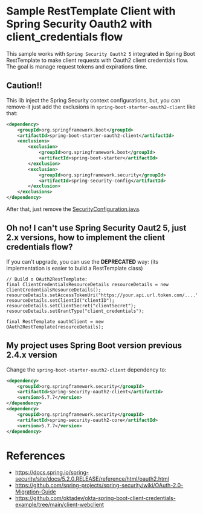 # Sample RestTemplate Client with Spring Security Oauth2 with client_credentials flow

This sample works with `Spring Security Oauth2 5` integrated in Spring Boot RestTemplate to make
client requests with Oauth2 client credentials flow. The goal is manage request tokens and expirations time.

## Caution!!

This lib inject the Spring Security context configurations, but, you can remove-it just 
add the exclusions in `spring-boot-starter-oauth2-client` like that:

```xml 
<dependency>
    <groupId>org.springframework.boot</groupId>
    <artifactId>spring-boot-starter-oauth2-client</artifactId>
    <exclusions>
        <exclusion>
            <groupId>org.springframework.boot</groupId>
            <artifactId>spring-boot-starter</artifactId>
        </exclusion>
        <exclusion>
            <groupId>org.springframework.security</groupId>
            <artifactId>spring-security-config</artifactId>
        </exclusion>
    </exclusions>
</dependency>
```

After that, just remove the [SecurityConfiguration.java](/src/main/java/br/com/helpdev/security/SecurityConfiguration.java).

## Oh no! I can't use Spring Security Oaut2 5, just 2.x versions, how to implement the client credentials flow?

If you can't upgrade, you can use the **DEPRECATED** way:
(its implementation is easier to build a RestTemplate class)
```
// Build o OAuth2RestTemplate:
final ClientCredentialsResourceDetails resourceDetails = new ClientCredentialsResourceDetails();
resourceDetails.setAccessTokenUri("https://your.api.url.token.com/....");
resourceDetails.setClientId("clientID");
resourceDetails.setClientSecret("clientSecret");
resourceDetails.setGrantType("client_credentials");

final RestTemplate oauthClient = new OAuth2RestTemplate(resourceDetails);
```

## My project uses Spring Boot version previous **2.4.x** version

Change the `spring-boot-starter-oauth2-client` dependency to:

```xml
<dependency>
	<groupId>org.springframework.security</groupId>
	<artifactId>spring-security-oauth2-client</artifactId>
	<version>5.7.7</version>
</dependency>
<dependency>
	<groupId>org.springframework.security</groupId>
	<artifactId>spring-security-oauth2-core</artifactId>
	<version>5.7.7</version>
</dependency>
```

# References

- https://docs.spring.io/spring-security/site/docs/5.2.0.RELEASE/reference/html/oauth2.html
- https://github.com/spring-projects/spring-security/wiki/OAuth-2.0-Migration-Guide
- https://github.com/oktadev/okta-spring-boot-client-credentials-example/tree/main/client-webclient

